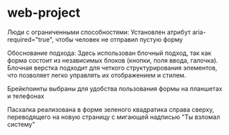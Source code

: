 # web-project
Люди с ограниченными способностями: Установлен атрибут aria-required="true", чтобы человек не отправил пустую форму

Обоснование подхода: Здесь использован блочный подход, так как форма состоит из независимых блоков (кнопки, поля ввода, галочка). Блочная верстка подходит для четкого структурирования элементов, что позволяет легко управлять их отображением и стилем.

Брейкпоинты выбраны для удобства пользования формы на планшетах и телефонах

Пасхалка реализована в форме зеленого квадратика справа сверху, переводящего на новую страницу с мигающей надписью "Ты взломал систему"
